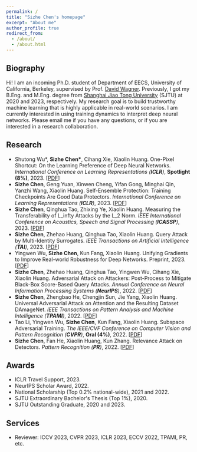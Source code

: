 ```yaml
---
permalink: /
title: "Sizhe Chen's homepage"
excerpt: "About me"
author_profile: true
redirect_from: 
  - /about/
  - /about.html
---
```


  
Biography
------
Hi! I am an incoming Ph.D. student of Department of EECS, University of California, Berkeley, supervised by Prof. [David Wagner](https://people.eecs.berkeley.edu/~daw). Previously, I got my B.Eng. and M.Eng. degree from [Shanghai Jiao Tong University](http://en.sjtu.edu.cn) (SJTU) at 2020 and 2023, respectively. My research goal is to build trustworthy machine learning that is highly applicable in real-world scenarios. I am currently interested in using training dynamics to interpret deep neural networks. Please email me if you have any questions, or if you are interested in a research collaboration.

Research
------

+ Shutong Wu\*, **Sizhe Chen\***, Cihang Xie, Xiaolin Huang. One-Pixel Shortcut: On the Learning Preference of Deep Neural Networks. *International Conference on Learning Representations (**ICLR**)*, **Spotlight (8%)**, 2023. [[PDF](https://openreview.net/forum?id=p7G8t5FVn2h)]
+ **Sizhe Chen**, Geng Yuan, Xinwen Cheng, Yifan Gong, Minghai Qin, Yanzhi Wang, Xiaolin Huang. Self-Ensemble Protection: Training Checkpoints Are Good Data Protectors. *International Conference on Learning Representations (**ICLR**)*, 2023. [[PDF](https://openreview.net/forum?id=9MO7bjoAfIA)]
+ **Sizhe Chen**, Qinghua Tao, Zhixing Ye, Xiaolin Huang. Measuring the Transferability of L_infty Attacks by the L_2 Norm. *IEEE International Conference on Acoustics, Speech and Signal Processing (**ICASSP**)*, 2023. [[PDF](https://arxiv.org/abs/2102.10343)]
+ **Sizhe Chen**, Zhehao Huang, Qinghua Tao, Xiaolin Huang. Query Attack by Multi-Identity Surrogates. *IEEE Transactions on Artificial Intelligence (**TAI**)*, 2023. [[PDF](https://arxiv.org/abs/2105.15010)]
+ Yingwen Wu, **Sizhe Chen**, Kun Fang, Xiaolin Huang. Unifying Gradients to Improve Real-world Robustness for Deep Networks. Preprint, 2023. [[PDF](http://arxiv.org/abs/2208.06228)]
+ **Sizhe Chen**, Zhehao Huang, Qinghua Tao, Yingwen Wu, Cihang Xie, Xiaolin Huang. Adversarial Attack on Attackers: Post-Process to Mitigate Black-Box Score-Based Query Attacks. *Annual Conference on Neural Information Processing Systems (**NeurIPS**)*, 2022. [[PDF](https://neurips.cc/virtual/2022/poster/54907)]
+ **Sizhe Chen**, Zhengbao He, Chengjin Sun, Jie Yang, Xiaolin Huang. Universal Adversarial Attack on Attention and the Resulting Dataset DAmageNet. *IEEE Transactions on Pattern Analysis and Machine Intelligence (**TPAMI**)*, 2022. [[PDF](https://ieeexplore.ieee.org/document/9238430)]
+ Tao Li, Yingwen Wu, **Sizhe Chen**, Kun Fang, Xiaolin Huang. Subspace Adversarial Training. *The IEEE/CVF Conference on Computer Vision and Pattern Recognition (**CVPR**)*, **Oral (4%)**, 2022. [[PDF](https://openaccess.thecvf.com/content/CVPR2022/html/Li_Subspace_Adversarial_Training_CVPR_2022_paper)]
+ **Sizhe Chen**, Fan He, Xiaolin Huang, Kun Zhang. Relevance Attack on Detectors. *Pattern Recognition (**PR**)*, 2022. [[PDF](https://www.sciencedirect.com/science/article/pii/S0031320321006671)]


Awards
------
+ ICLR Travel Support, 2023.
+ NeurIPS Scholar Award, 2022.
+ National Scholarship (Top 0.2% national-wide), 2021 and 2022.
+ SJTU Extraordinary Bachelor's Thesis (Top 1%), 2020.
+ SJTU Outstanding Graduate, 2020 and 2023.


Services
------
+ Reviewer: ICCV 2023, CVPR 2023, ICLR 2023, ECCV 2022, TPAMI, PR, etc.
